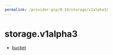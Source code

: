 ```yaml
---
permalink: /provider-gcp/0.18/storage/v1alpha3/
---
```


# storage.v1alpha3



* [bucket](bucket.md)